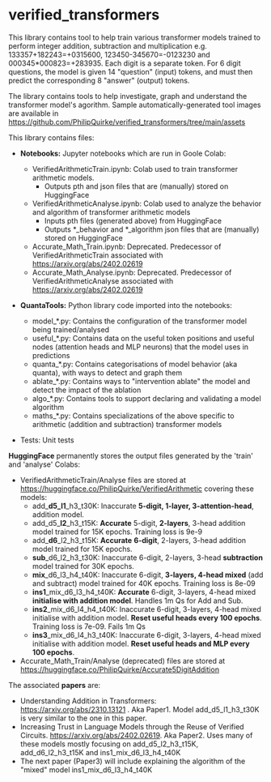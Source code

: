 # verified_transformers
This library contains tool to help train various transformer models trained to perform integer addition, subtraction and multiplication e.g. 133357+182243=+0315600, 123450-345670=-0123230 and 000345*000823=+283935. Each digit is a separate token. For 6 digit questions, the model is given 14 "question" (input) tokens, and must then predict the corresponding 8 "answer" (output) tokens.

The library contains tools to help investigate, graph and understand the transformer model's agorithm. 
Sample automatically-generated tool images are available in https://github.com/PhilipQuirke/verified_transformers/tree/main/assets

This library contains files:

- **Notebooks:** Jupyter notebooks which are run in Goole Colab: 
  - VerifiedArithmeticTrain.ipynb: Colab used to train transformer arithmetic models. 
    - Outputs pth and json files that are (manually) stored on HuggingFace
  - VerifiedArithmeticAnalyse.ipynb: Colab used to analyze the behavior and algorithm of transformer arithmetic models
    - Inputs pth files (generated above) from HuggingFace
    - Outputs *_behavior and *_algorithm json files that are (manually) stored on HuggingFace 
  - Accurate_Math_Train.ipynb: Deprecated. Predecessor of VerifiedArithmeticTrain associated with https://arxiv.org/abs/2402.02619 
  - Accurate_Math_Analyse.ipynb: Deprecated. Predecessor of VerifiedArithmeticAnalyse associated with https://arxiv.org/abs/2402.02619

- **QuantaTools:** Python library code imported into the notebooks:
  - model_*.py: Contains the configuration of the transformer model being trained/analysed
  - useful_*.py: Contains data on the useful token positions and useful nodes (attention heads and MLP neurons) that the model uses in predictions
  - quanta_*.py: Contains categorisations of model behavior (aka quanta), with ways to detect and graph them 
  - ablate_*.py: Contains ways to "intervention ablate" the model and detect the impact of the ablation
  - algo_*.py: Contains tools to support declaring and validating a model algorithm
  - maths_*.py: Contains specializations of the above specific to arithmetic (addition and subtraction) transformer models
          
- Tests: Unit tests 
          
**HuggingFace** permanently stores the output files generated by the 'train' and 'analyse' Colabs:
- VerifiedArithmeticTrain/Analyse files are stored at https://huggingface.co/PhilipQuirke/VerifiedArithmetic covering these models:
  - add_**d5_l1**_h3_t30K: Inaccurate **5-digit, 1-layer, 3-attention-head**, addition model. 
  - add_d5_**l2**_h3_t15K: **Accurate** 5-digit, **2-layers**, 3-head addition model trained for 15K epochs. Training loss is 9e-9
  - add_**d6**_l2_h3_t15K: **Accurate** **6-digit**, 2-layers, 3-head addition model trained for 15K epochs.  
  - **sub**_d6_l2_h3_t30K: Inaccurate 6-digit, 2-layers, 3-head **subtraction** model trained for 30K epochs.
  - **mix**_d6_l3_h4_t40K: Inaccurate 6-digit, **3-layers, 4-head mixed** (add and subtract) model trained for 40K epochs. Training loss is 8e-09
  - **ins1**_mix_d6_l3_h4_t40K: **Accurate** 6-digit, 3-layers, 4-head mixed **initialise with addition model**. Handles 1m Qs for Add and Sub. 
  - **ins2**_mix_d6_l4_h4_t40K: Inaccurate 6-digit, 3-layers, 4-head mixed initialise with addition model. **Reset useful heads every 100 epochs**. Training loss is 7e-09. Fails 1m Qs
  - **ins3**_mix_d6_l4_h3_t40K: Inaccurate 6-digit, 3-layers, 4-head mixed initialise with addition model. **Reset useful heads and MLP every 100 epochs**. 
- Accurate_Math_Train/Analyse (deprecated) files are stored at https://huggingface.co/PhilipQuirke/Accurate5DigitAddition

The associated **papers** are:
- Understanding Addition in Transformers: https://arxiv.org/abs/2310.13121 . Aka Paper1. Model add_d5_l1_h3_t30K is very similar to the one in this paper. 
- Increasing Trust in Language Models through the Reuse of Verified Circuits. https://arxiv.org/abs/2402.02619. Aka Paper2. Uses many of these models mostly focusing on add_d5_l2_h3_t15K, add_d6_l2_h3_t15K and ins1_mix_d6_l3_h4_t40K
- The next paper (Paper3) will include explaining the algorithm of the "mixed" model ins1_mix_d6_l3_h4_t40K
